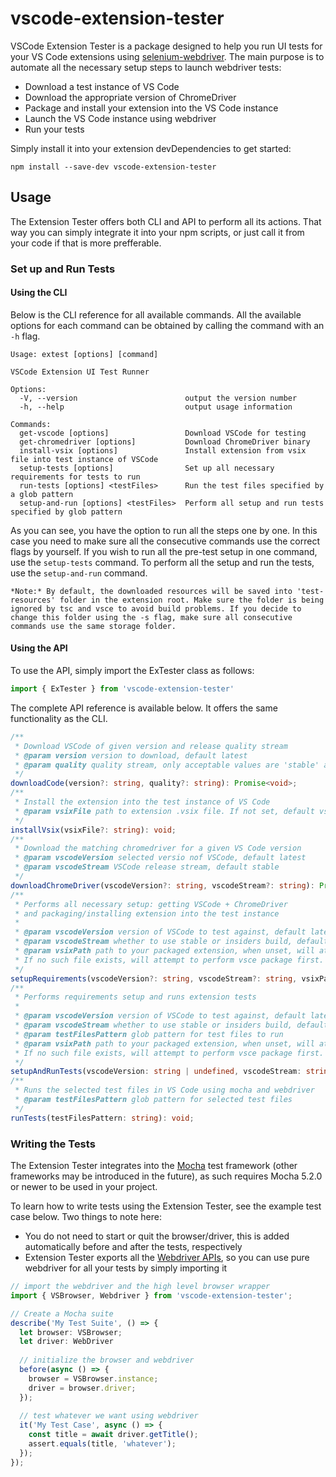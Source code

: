 # vscode-extension-tester

VSCode Extension Tester is a package designed to help you run UI tests for your VS Code extensions using [selenium-webdriver](https://www.npmjs.com/package/selenium-webdriver). The main purpose is to automate all the necessary setup steps to launch webdriver tests:
 - Download a test instance of VS Code
 - Download the appropriate version of ChromeDriver
 - Package and install your extension into the VS Code instance 
 - Launch the VS Code instance using webdriver
 - Run your tests


Simply install it into your extension devDependencies to get started:
```
npm install --save-dev vscode-extension-tester
```


## Usage
The Extension Tester offers both CLI and API to perform all its actions. That way you can simply integrate it into your npm scripts, or just call it from your code if that is more prefferable. 

### Set up and Run Tests
#### Using the CLI
Below is the CLI reference for all available commands. All the available options for each command can be obtained by calling the command with an ```-h``` flag.
```
Usage: extest [options] [command]

VSCode Extension UI Test Runner

Options:
  -V, --version                        output the version number
  -h, --help                           output usage information

Commands:
  get-vscode [options]                 Download VSCode for testing
  get-chromedriver [options]           Download ChromeDriver binary
  install-vsix [options]               Install extension from vsix file into test instance of VSCode
  setup-tests [options]                Set up all necessary requirements for tests to run
  run-tests [options] <testFiles>      Run the test files specified by a glob pattern
  setup-and-run [options] <testFiles>  Perform all setup and run tests specified by glob pattern

```
As you can see, you have the option to run all the steps one by one. In this case you need to make sure all the consecutive commands use the correct flags by yourself. If you wish to run all the pre-test setup in one command, use the ```setup-tests``` command. To perform all the setup and run the tests, use the ```setup-and-run``` command.

```*Note:* By default, the downloaded resources will be saved into 'test-resources' folder in the extension root. Make sure the folder is being ignored by tsc and vsce to avoid build problems. If you decide to change this folder using the -s flag, make sure all consecutive commands use the same storage folder.```

#### Using the API
To use the API, simply import the ExTester class as follows:
```typescript
import { ExTester } from 'vscode-extension-tester'
```
The complete API reference is available below. It offers the same functionality as the CLI.
```typescript
/**
 * Download VSCode of given version and release quality stream
 * @param version version to download, default latest
 * @param quality quality stream, only acceptable values are 'stable' and 'insider', default stable
 */
downloadCode(version?: string, quality?: string): Promise<void>;
/**
 * Install the extension into the test instance of VS Code
 * @param vsixFile path to extension .vsix file. If not set, default vsce path will be used
 */
installVsix(vsixFile?: string): void;
/**
 * Download the matching chromedriver for a given VS Code version
 * @param vscodeVersion selected versio nof VSCode, default latest
 * @param vscodeStream VSCode release stream, default stable
 */
downloadChromeDriver(vscodeVersion?: string, vscodeStream?: string): Promise<void>;
/**
 * Performs all necessary setup: getting VSCode + ChromeDriver
 * and packaging/installing extension into the test instance
 *
 * @param vscodeVersion version of VSCode to test against, default latest
 * @param vscodeStream whether to use stable or insiders build, default stable
 * @param vsixPath path to your packaged extension, when unset, will attempt to use the default vsix filename convention.
 * If no such file exists, will attempt to perform vsce package first.
 */
setupRequirements(vscodeVersion?: string, vscodeStream?: string, vsixPath?: string): Promise<void>;
/**
 * Performs requirements setup and runs extension tests
 *
 * @param vscodeVersion version of VSCode to test against, default latest
 * @param vscodeStream whether to use stable or insiders build, default stable
 * @param testFilesPattern glob pattern for test files to run
 * @param vsixPath path to your packaged extension, when unset, will attempt to use the default vsix filename convention.
 * If no such file exists, will attempt to perform vsce package first.
 */
setupAndRunTests(vscodeVersion: string | undefined, vscodeStream: string | undefined, testFilesPattern: string, vsixPath?: string): Promise<void>;
/**
 * Runs the selected test files in VS Code using mocha and webdriver
 * @param testFilesPattern glob pattern for selected test files
 */
runTests(testFilesPattern: string): void;
```

### Writing the Tests
The Extension Tester integrates into the [Mocha](https://www.npmjs.com/package/mocha) test framework (other frameworks may be introduced in the future), as such requires Mocha 5.2.0 or newer to be used in your project.

To learn how to write tests using the Extension Tester, see the example test case below.
Two things to note here:
 - You do not need to start or quit the browser/driver, this is added automatically before and after the tests, respectively
 - Extension Tester exports all the [Webdriver APIs](https://seleniumhq.github.io/selenium/docs/api/javascript/module/selenium-webdriver/), so you can use pure webdriver for all your tests by simply importing it
```typescript
// import the webdriver and the high level browser wrapper
import { VSBrowser, Webdriver } from 'vscode-extension-tester';

// Create a Mocha suite
describe('My Test Suite', () => {
  let browser: VSBrowser;
  let driver: WebDriver
  
  // initialize the browser and webdriver
  before(async () => {
    browser = VSBrowser.instance;
    driver = browser.driver;
  });
  
  // test whatever we want using webdriver
  it('My Test Case', async () => {
    const title = await driver.getTitle();
    assert.equals(title, 'whatever');
  });
});
```

